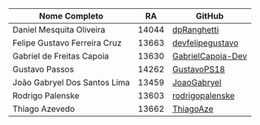 | Nome Completo                        | RA     | GitHub                                      |
|-------------------------------------|--------|---------------------------------------------|
| Daniel Mesquita Oliveira            | 14044  | [dpRanghetti](https://github.com/danielsz3) |
| Felipe Gustavo Ferreira Cruz        | 13663  | [devfelipegustavo](https://github.com/devfelipegustavo) |
| Gabriel de Freitas Capoia           | 13630  | [GabrielCapoia-Dev](https://github.com/GabrielCapoia-Dev) |
| Gustavo Passos                      | 14262  | [GustavoPS18](https://github.com/GustavoPS18) |
| João Gabryel Dos Santos Lima        | 13459  | [JoaoGabryel](https://github.com/JoaoGabryel) |
| Rodrigo Palenske                    | 13603  | [rodrigopalenske](https://github.com/rodrigopalenske) |
| Thiago Azevedo                      | 13662  | [ThiagoAze](https://github.com/ThiagoAze) |
